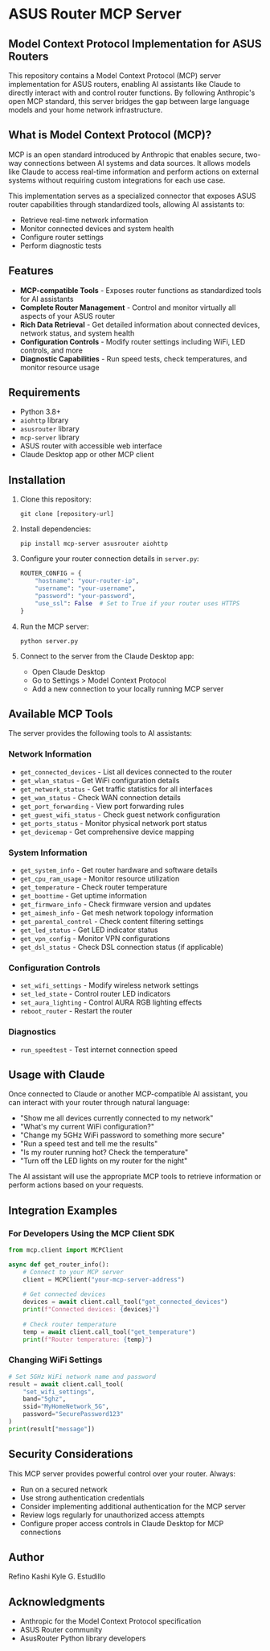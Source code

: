 # ASUS Router MCP Server

## Model Context Protocol Implementation for ASUS Routers

This repository contains a Model Context Protocol (MCP) server implementation for ASUS routers, enabling AI assistants like Claude to directly interact with and control router functions. By following Anthropic's open MCP standard, this server bridges the gap between large language models and your home network infrastructure.

## What is Model Context Protocol (MCP)?

MCP is an open standard introduced by Anthropic that enables secure, two-way connections between AI systems and data sources. It allows models like Claude to access real-time information and perform actions on external systems without requiring custom integrations for each use case.

This implementation serves as a specialized connector that exposes ASUS router capabilities through standardized tools, allowing AI assistants to:
- Retrieve real-time network information
- Monitor connected devices and system health
- Configure router settings
- Perform diagnostic tests

## Features

- **MCP-compatible Tools** - Exposes router functions as standardized tools for AI assistants
- **Complete Router Management** - Control and monitor virtually all aspects of your ASUS router
- **Rich Data Retrieval** - Get detailed information about connected devices, network status, and system health
- **Configuration Controls** - Modify router settings including WiFi, LED controls, and more
- **Diagnostic Capabilities** - Run speed tests, check temperatures, and monitor resource usage

## Requirements

- Python 3.8+
- `aiohttp` library
- `asusrouter` library
- `mcp-server` library
- ASUS router with accessible web interface
- Claude Desktop app or other MCP client

## Installation

1. Clone this repository:
   ```
   git clone [repository-url]
   ```

2. Install dependencies:
   ```
   pip install mcp-server asusrouter aiohttp
   ```

3. Configure your router connection details in `server.py`:
   ```python
   ROUTER_CONFIG = {
       "hostname": "your-router-ip",
       "username": "your-username",
       "password": "your-password",
       "use_ssl": False  # Set to True if your router uses HTTPS
   }
   ```

4. Run the MCP server:
   ```
   python server.py
   ```

5. Connect to the server from the Claude Desktop app:
   - Open Claude Desktop
   - Go to Settings > Model Context Protocol
   - Add a new connection to your locally running MCP server

## Available MCP Tools

The server provides the following tools to AI assistants:

### Network Information

- `get_connected_devices` - List all devices connected to the router
- `get_wlan_status` - Get WiFi configuration details
- `get_network_status` - Get traffic statistics for all interfaces
- `get_wan_status` - Check WAN connection details
- `get_port_forwarding` - View port forwarding rules
- `get_guest_wifi_status` - Check guest network configuration
- `get_ports_status` - Monitor physical network port status
- `get_devicemap` - Get comprehensive device mapping

### System Information

- `get_system_info` - Get router hardware and software details
- `get_cpu_ram_usage` - Monitor resource utilization
- `get_temperature` - Check router temperature
- `get_boottime` - Get uptime information
- `get_firmware_info` - Check firmware version and updates
- `get_aimesh_info` - Get mesh network topology information
- `get_parental_control` - Check content filtering settings
- `get_led_status` - Get LED indicator status
- `get_vpn_config` - Monitor VPN configurations
- `get_dsl_status` - Check DSL connection status (if applicable)

### Configuration Controls

- `set_wifi_settings` - Modify wireless network settings
- `set_led_state` - Control router LED indicators
- `set_aura_lighting` - Control AURA RGB lighting effects
- `reboot_router` - Restart the router

### Diagnostics

- `run_speedtest` - Test internet connection speed

## Usage with Claude

Once connected to Claude or another MCP-compatible AI assistant, you can interact with your router through natural language:

- "Show me all devices currently connected to my network"
- "What's my current WiFi configuration?"
- "Change my 5GHz WiFi password to something more secure"
- "Run a speed test and tell me the results"
- "Is my router running hot? Check the temperature"
- "Turn off the LED lights on my router for the night"

The AI assistant will use the appropriate MCP tools to retrieve information or perform actions based on your requests.

## Integration Examples

### For Developers Using the MCP Client SDK

```python
from mcp.client import MCPClient

async def get_router_info():
    # Connect to your MCP server
    client = MCPClient("your-mcp-server-address")
    
    # Get connected devices
    devices = await client.call_tool("get_connected_devices")
    print(f"Connected devices: {devices}")
    
    # Check router temperature
    temp = await client.call_tool("get_temperature")
    print(f"Router temperature: {temp}")
```

### Changing WiFi Settings

```python
# Set 5GHz WiFi network name and password
result = await client.call_tool(
    "set_wifi_settings", 
    band="5ghz", 
    ssid="MyHomeNetwork_5G", 
    password="SecurePassword123"
)
print(result["message"])
```

## Security Considerations

This MCP server provides powerful control over your router. Always:
- Run on a secured network
- Use strong authentication credentials
- Consider implementing additional authentication for the MCP server
- Review logs regularly for unauthorized access attempts
- Configure proper access controls in Claude Desktop for MCP connections

## Author

Refino Kashi Kyle G. Estudillo

## Acknowledgments

- Anthropic for the Model Context Protocol specification
- ASUS Router community
- AsusRouter Python library developers 